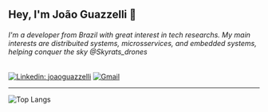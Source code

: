## Hey, I'm João Guazzelli  👋
###### I'm a developer from Brazil with great interest in tech researchs. My main interests are distribuited systems, microsservices, and embedded systems, helping conquer the sky @Skyrats_drones


[![Linkedin: joaoguazzelli](https://img.shields.io/badge/LinkedIn-0077B5?style=for-the-badge&logo=linkedin&logoColor=white)](https://www.linkedin.com/in/joaoguazzelli/)
[![Gmail](https://img.shields.io/badge/Gmail-D14836?style=for-the-badge&logo=gmail&logoColor=white)](mailto:joao.guazzelli@gmail.com)

---

![Top Langs](https://github-readme-stats.vercel.app/api/top-langs/?username=joaoguazzelli&layout=compact)